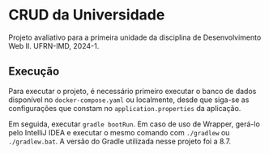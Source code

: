 # CRUD da Universidade

Projeto avaliativo para a primeira unidade da disciplina de Desenvolvimento Web II. UFRN-IMD, 2024-1.

## Execução

Para executar o projeto, é necessário primeiro executar o banco de dados disponível no `docker-compose.yaml` ou
localmente, desde que siga-se as configurações que constam no `application.properties` da aplicação.

Em seguida, executar `gradle bootRun`. Em caso de uso de Wrapper, gerá-lo pelo IntelliJ IDEA e executar o mesmo comando
com `./gradlew` ou `./gradlew.bat`. A versão do Gradle utilizada nesse projeto foi a 8.7.
